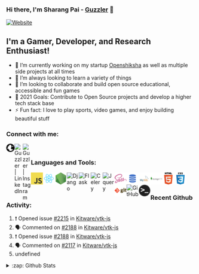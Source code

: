 ### Hi there, I'm Sharang Pai - [Guzzler][website] 👋

[![Website](https://img.shields.io/website?label=sharangpai.me&style=for-the-badge&url=https%3A%2F%2Fsharangpai.me)](https://sharangpai.me)


## I'm a Gamer, Developer, and Research Enthusiast!

- 🔭 I’m currently working on my startup [Openshiksha][openshikshasite] as well as multiple side projects at all times
- 🌱 I’m always looking to learn a variety of things
- 👯 I’m looking to collaborate and build open source educational, accessible and fun games 
- 🥅 2021 Goals: Contribute to Open Source projects and develop a higher tech stack base
- ⚡ Fun fact: I love to play sports, video games, and enjoy building beautiful stuff


### Connect with me:

[<img align="left" alt="sharangpai.me" width="22px" src="https://raw.githubusercontent.com/iconic/open-iconic/master/svg/globe.svg" />][website]
[<img align="left" alt="Guzzler | LinkedIn" width="22px" src="https://cdn.jsdelivr.net/npm/simple-icons@v3/icons/linkedin.svg" />][linkedin]
[<img align="left" alt="Guzzler | Instagram" width="22px" src="https://cdn.jsdelivr.net/npm/simple-icons@v3/icons/instagram.svg" />][instagram]

<br />

### Languages and Tools:

<div>

<img align="left" display='inline-block' alt="JavaScript" width="32px" src="https://raw.githubusercontent.com/github/explore/80688e429a7d4ef2fca1e82350fe8e3517d3494d/topics/javascript/javascript.png" />
  <img align="left" alt="React" width="32px" src="https://raw.githubusercontent.com/github/explore/80688e429a7d4ef2fca1e82350fe8e3517d3494d/topics/react/react.png" />
  <img align="left" alt="Node.js" width="32px" src="https://raw.githubusercontent.com/github/explore/80688e429a7d4ef2fca1e82350fe8e3517d3494d/topics/nodejs/nodejs.png" />
  <img align="left" alt="Django" width="32px" src="https://svgsilh.com/svg_v2/339744.svg" />
  <img align="left" alt="Flask" width="32px" src="https://miro.medium.com/max/438/1*0G5zu7CnXdMT9pGbYUTQLQ.png" />
  <img align="left" alt="Celery" width="32px" src="https://img.stackshare.io/service/1075/celery.png" />
  <img align="left" alt="Jquery" width="32px" src="https://upload.wikimedia.org/wikipedia/commons/f/fd/JQuery-Logo.svg" />

  <img align="left" alt="Sass" width="32px" src="https://raw.githubusercontent.com/github/explore/80688e429a7d4ef2fca1e82350fe8e3517d3494d/topics/sass/sass.png" />
  <img align="left" alt="SQL" width="32px" src="https://raw.githubusercontent.com/github/explore/80688e429a7d4ef2fca1e82350fe8e3517d3494d/topics/sql/sql.png" />
  <img align="left" alt="MySQL" width="32px" src="https://raw.githubusercontent.com/github/explore/80688e429a7d4ef2fca1e82350fe8e3517d3494d/topics/mysql/mysql.png" />
  <img align="left" alt="MongoDB" width="32px" src="https://raw.githubusercontent.com/github/explore/80688e429a7d4ef2fca1e82350fe8e3517d3494d/topics/mongodb/mongodb.png" />
  <img align="left" alt="HTML5" width="32px" src="https://raw.githubusercontent.com/github/explore/80688e429a7d4ef2fca1e82350fe8e3517d3494d/topics/html/html.png" />
  <img align="left" alt="CSS3" width="32px" src="https://raw.githubusercontent.com/github/explore/80688e429a7d4ef2fca1e82350fe8e3517d3494d/topics/css/css.png" />
  <img align="left" alt="Git" width="32px" src="https://raw.githubusercontent.com/github/explore/80688e429a7d4ef2fca1e82350fe8e3517d3494d/topics/git/git.png" />
  <img align="left" alt="GitHub" width="32px" src="https://storage.needpix.com/rsynced_images/logo-2582757_1280.png" />
  <img align="left" alt="Terminal" width="32px" src="https://raw.githubusercontent.com/github/explore/80688e429a7d4ef2fca1e82350fe8e3517d3494d/topics/terminal/terminal.png" />

<br />

<br />

</div>

### Recent Github Activity:
<!--START_SECTION:activity-->
1. ❗️ Opened issue [#2215](https://github.com//Kitware/vtk-js/issues/2215) in [Kitware/vtk-js](https://github.com//Kitware/vtk-js)
2. 🗣 Commented on [#2188](https://github.com//Kitware/vtk-js/issues/2188) in [Kitware/vtk-js](https://github.com//Kitware/vtk-js)
3. ❗️ Opened issue [#2188](https://github.com//Kitware/vtk-js/issues/2188) in [Kitware/vtk-js](https://github.com//Kitware/vtk-js)
4. 🗣 Commented on [#2117](https://github.com//Kitware/vtk-js/issues/2117) in [Kitware/vtk-js](https://github.com//Kitware/vtk-js)
5. undefined
<!--END_SECTION:activity-->

<details>
  <summary>:zap: Github Stats</summary>
  <br />
  <div>
    <img align="center" alt="Guzzler's Github Stats" src="https://github-readme-stats.vercel.app/api?username=Guzzler&show_icons=true&theme=gotham&count_private=true"/>
  </div>
  <br />
  <div>
    <img align="center" alt="Guzzler's Github Stats" src="https://github-readme-stats.vercel.app/api/top-langs/?username=Guzzler" style="display:block;margin:auto;" />
  </div>

</details>


[website]: https://sharangpai.me
[instagram]: https://instagram.com/sharang_pai
[linkedin]: https://www.linkedin.com/in/sharang-pai/
[openshikshasite]: https://openshiksha.org
